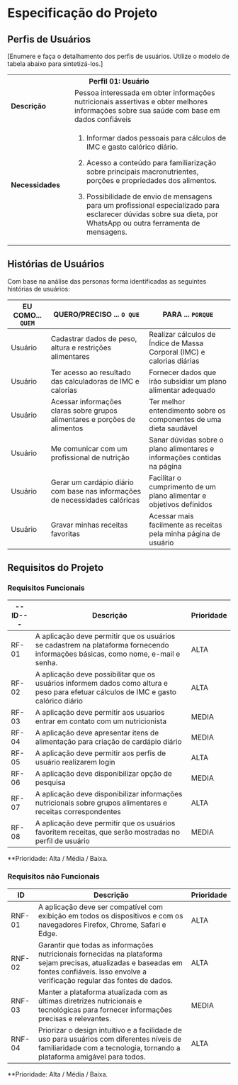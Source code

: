# Especificação do Projeto

## Perfis de Usuários

[Enumere e faça o detalhamento dos perfis de usuários. Utilize o modelo de tabela abaixo para sintetizá-los.]

<table>
<tbody>
<tr align=center>
<th colspan="2">Perfil 01: Usuário </th>
</tr>
<tr>
<td width="150px"><b>Descrição</b></td>
<td width="600px">Pessoa interessada em obter informações nutricionais assertivas e obter 
melhores informações sobre sua saúde com base em dados confiáveis 
</td>
</tr>
<tr>
<td><b>Necessidades</b></td>
<td>

  1. Informar dados pessoais para cálculos de IMC e gasto calórico 
diário.
  
2. Acesso a conteúdo para familiarização sobre principais 
macronutrientes, porções e propriedades dos alimentos.
  
3. Possibilidade de envio de mensagens para um profissional 
especializado para esclarecer dúvidas sobre sua dieta, por 
WhatsApp ou outra ferramenta de mensagens. </td>
</tr> 
</tbody>
</table>


## Histórias de Usuários

Com base na análise das personas forma identificadas as seguintes histórias de usuários:


|EU COMO... `QUEM`   | QUERO/PRECISO ... `O QUE` |PARA ... `PORQUE`                 |
|--------------------|---------------------------|----------------------------------|
| Usuário            | Cadastrar dados de peso, altura e restrições alimentares  | Realizar cálculos de Índice de Massa Corporal (IMC) e calorias diárias  |
| Usuário            | Ter acesso ao resultado das calculadoras de IMC e calorias  | Fornecer dados que irão subsidiar um plano alimentar adequado|
| Usuário            | Acessar informações claras sobre grupos alimentares e porções de alimentos |Ter melhor entendimento sobre os componentes de uma dieta saudável |
| Usuário            | Me comunicar com um profissional de nutrição | Sanar dúvidas sobre o plano alimentares e informações contidas na página |
| Usuário            | Gerar um cardápio diário com base nas informações de necessidades calóricas | Facilitar o cumprimento de um plano alimentar e objetivos definidos |
| Usuário            | Gravar minhas receitas favoritas | Acessar mais facilmente as receitas pela minha página de usuário |

## Requisitos do Projeto


### Requisitos Funcionais

|  --ID---| Descrição                | Prioridade |
|----------|---------------------------------|----|
| RF-01    | A aplicação deve permitir que os usuários se cadastrem na plataforma fornecendo informações básicas, como nome, e-mail e senha.| ALTA | 
| RF-02    | A aplicação deve possibilitar que os usuários informem dados como altura e peso para efetuar cálculos de IMC e gasto calórico diário | ALTA |
| RF-03    | A aplicação deve permitir aos usuarios entrar em contato com um nutricionista | MEDIA   |
| RF-04    | A aplicação deve apresentar itens de alimentação para criação de cardápio diário | MEDIA   |
| RF-05    | A aplicação deve permitir aos perfis de usuário realizarem login | ALTA   |
| RF-06    | A aplicação deve disponibilizar opção de pesquisa | MEDIA  |
| RF-07    | A aplicação deve disponibilizar informações nutricionais sobre grupos alimentares e receitas correspondentes  | ALTA  |
| RF-08    | A aplicação deve permitir que os usuários favoritem receitas, que serão mostradas no perfil de usuário | MEDIA |



**Prioridade: Alta / Média / Baixa. 

### Requisitos não Funcionais


|ID      | Descrição               |Prioridade |
|--------|-------------------------|----|
| RNF-01 | A aplicação deve ser compatível com exibição em todos os dispositivos e com os navegadores Firefox, Chrome, Safari e Edge. | ALTA   | 
| RNF-02 | Garantir que todas as informações nutricionais fornecidas na plataforma sejam precisas, atualizadas e baseadas em fontes confiáveis. Isso envolve a verificação regular das fontes de dados.| ALTA   |
| RNF-03 | Manter a plataforma atualizada com as últimas diretrizes nutricionais e tecnológicas para fornecer informações precisas e relevantes.  | MEDIA   | 
| RNF-04 | Priorizar o design intuitivo e a facilidade de uso para usuários com diferentes níveis de familiaridade com a tecnologia, tornando a plataforma amigável para todos. | ALTA   | 

**Prioridade: Alta / Média / Baixa. 

